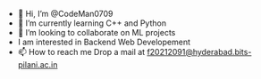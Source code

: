 - 👋 Hi, I’m @CodeMan0709
- 🌱 I’m currently learning C++ and Python
- 💞️ I’m looking to collaborate on ML projects
- I am interested in Backend Web Developement
- 📫 How to reach me Drop a mail at f20212091@hyderabad.bits-pilani.ac.in

<!---
CodeMan0709/CodeMan0709 is a ✨ special ✨ repository because its `README.md` (this file) appears on your GitHub profile.
You can click the Preview link to take a look at your changes.
--->
